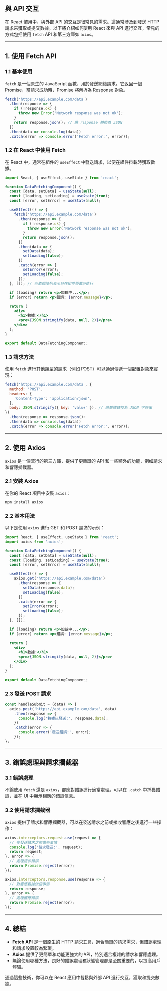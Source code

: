 ## 與 API 交互

在 React 懠用中，與外部 API 的交互是很常見的需求。這通常涉及到發送 HTTP 請求來獲取或提交數據。以下將介紹如何使用 React 來與 API 進行交互，常見的方式包括使用 `fetch` API 和第三方庫如 `axios`。

---

## 1. 使用 Fetch API

### 1.1 基本使用

`fetch` 是一個原生的 JavaScript 函數，用於發送網絡請求。它返回一個 Promise，當請求成功時，Promise 將解析為 Response 對象。

```javascript
fetch('https://api.example.com/data')
  .then(response => {
    if (!response.ok) {
      throw new Error('Network response was not ok');
    }
    return response.json(); // 將 response 轉換為 JSON
  })
  .then(data => console.log(data))
  .catch(error => console.error('Fetch error:', error));
```

### 1.2 在 React 中使用 Fetch

在 React 中，通常在組件的 `useEffect` 中發送請求，以便在組件掛載時獲取數據。

```jsx
import React, { useEffect, useState } from 'react';

function DataFetchingComponent() {
  const [data, setData] = useState(null);
  const [loading, setLoading] = useState(true);
  const [error, setError] = useState(null);

  useEffect(() => {
    fetch('https://api.example.com/data')
      .then(response => {
        if (!response.ok) {
          throw new Error('Network response was not ok');
        }
        return response.json();
      })
      .then(data => {
        setData(data);
        setLoading(false);
      })
      .catch(error => {
        setError(error);
        setLoading(false);
      });
  }, []); // 空依賴陣列表示只在組件掛載時執行

  if (loading) return <p>加載中...</p>;
  if (error) return <p>錯誤: {error.message}</p>;

  return (
    <div>
      <h1>數據:</h1>
      <pre>{JSON.stringify(data, null, 2)}</pre>
    </div>
  );
}

export default DataFetchingComponent;
```

### 1.3 請求方法

使用 `fetch` 進行其他類型的請求（例如 POST）可以通過傳遞一個配置對象來實現：

```javascript
fetch('https://api.example.com/data', {
  method: 'POST',
  headers: {
    'Content-Type': 'application/json',
  },
  body: JSON.stringify({ key: 'value' }), // 將數據轉換為 JSON 字符串
})
  .then(response => response.json())
  .then(data => console.log(data))
  .catch(error => console.error('Fetch error:', error));
```

---

## 2. 使用 Axios

`axios` 是一個流行的第三方庫，提供了更簡單的 API 和一些額外的功能，例如請求和響應攔截器。

### 2.1 安裝 Axios

在你的 React 項目中安裝 `axios`：

```bash
npm install axios
```

### 2.2 基本用法

以下是使用 `axios` 進行 GET 和 POST 請求的示例：

```jsx
import React, { useEffect, useState } from 'react';
import axios from 'axios';

function DataFetchingComponent() {
  const [data, setData] = useState(null);
  const [loading, setLoading] = useState(true);
  const [error, setError] = useState(null);

  useEffect(() => {
    axios.get('https://api.example.com/data')
      .then(response => {
        setData(response.data);
        setLoading(false);
      })
      .catch(error => {
        setError(error);
        setLoading(false);
      });
  }, []);

  if (loading) return <p>加載中...</p>;
  if (error) return <p>錯誤: {error.message}</p>;

  return (
    <div>
      <h1>數據:</h1>
      <pre>{JSON.stringify(data, null, 2)}</pre>
    </div>
  );
}

export default DataFetchingComponent;
```

### 2.3 發送 POST 請求

```jsx
const handleSubmit = (data) => {
  axios.post('https://api.example.com/data', data)
    .then(response => {
      console.log('數據已發送:', response.data);
    })
    .catch(error => {
      console.error('發送錯誤:', error);
    });
};
```

---

## 3. 錯誤處理與請求攔截器

### 3.1 錯誤處理

不論使用 `fetch` 還是 `axios`，都應對錯誤進行適當處理。可以在 `.catch` 中捕獲錯誤，並在 UI 中顯示相應的錯誤信息。

### 3.2 使用請求攔截器

`axios` 提供了請求和響應攔截器，可以在發送請求之前或接收響應之後進行一些操作：

```javascript
axios.interceptors.request.use(request => {
  // 在發送請求之前做些事情
  console.log('請求發送:', request);
  return request;
}, error => {
  // 處理請求錯誤
  return Promise.reject(error);
});

axios.interceptors.response.use(response => {
  // 對響應數據做些事情
  return response;
}, error => {
  // 處理響應錯誤
  return Promise.reject(error);
});
```

---

## 4. 總結

- **Fetch API** 是一個原生的 HTTP 請求工具，適合簡單的請求需求，但錯誤處理和請求設置較為繁瑣。
- **Axios** 提供了更簡單和功能更強大的 API，特別適合複雜的請求和響應處理。
- 無論使用哪種方法，良好的錯誤處理和狀態管理都是至關重要的，以提高用戶體驗。

通過這些技術，你可以在 React 應用中輕鬆與外部 API 進行交互，獲取和提交數據。
